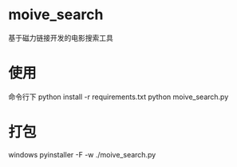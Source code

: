 # moive_search
基于磁力链接开发的电影搜索工具
# 使用
命令行下
python install -r requirements.txt
python moive_search.py

# 打包
windows
pyinstaller -F -w ./moive_search.py 
